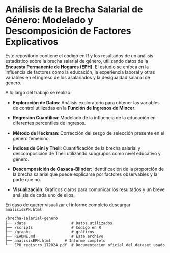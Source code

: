 # Análisis de la Brecha Salarial de Género: Modelado y Descomposición de Factores Explicativos

Este repositorio contiene el código en R y los resultados de un análisis estadístico sobre la brecha salarial de género, utilizando datos de la **Encuesta Permanente de Hogares (EPH)**. El estudio se enfoca en la influencia de factores como la educación, la experiencia laboral y otras variables en el ingreso de los asalariados y la desigualdad salarial de genero.

A lo largo del trabajo se realizó:

+ **Exploración de Datos**: Análisis exploratorio para obtener las variables de control utilizadas en la **Función de Ingresos de Mincer**.

+ **Regresión Cuantílica**: Modelado de la influencia de la educación en diferentes percentiles de ingresos.

+ **Método de Heckman**: Corrección del sesgo de selección presente en el género femenino.

+ **Índices de Gini y Theil**: Cuantificación de la brecha salarial y descomposición de Theil utilizando subgrupos como nivel educativo y género.

+ **Descomposición de Oaxaca-Blinder**: Identificación de la proporción de la brecha salarial que puede explicarse por factores observables y la parte que no.

+ **Visualización**: Gráficos claros para comunicar los resultados y un breve análisis de cada uno de ellos.

En caso de querer visualizar el informe completo descargar `analisisEPH.html`

```
/brecha-salarial-genero
├── /data                    # Datos utilizados
├── /scripts                 # Código en R
├── /graphs                  # gráficos
├── README.md                # Este archivo
├── analisisEPH.html      # Informe completo
└── EPH_registro_1T2024.pdf  # Documentacion oficial del dataset usado
```